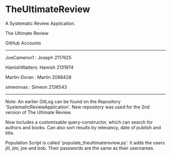 # TheUltimateReview
A Systematic Review Application.

The Ultimate Review

GitHub Accounts

--------------------

JoeCameron1 : Joseph 2117625

HamishWatters: Hamish 2131974

Martin-Doran : Martin 2088428

simeonvas : Simeon 2136543

---------------------

Note: An earlier GitLog can be found on the Repository 'SystematicReviewApplication'.
New repository was used for the 2nd version of The Ultimate Review.

Now includes a customisable query-constructor, which can search for authors and books.
Can also sort results by relevancy, date of publish and title.

Population Script is called 'populate_theultimatereview.py'. It adds the users jill, jim, joe and bob.
Their passwords are the same as their usernames. 
